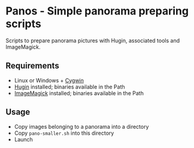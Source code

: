Panos - Simple panorama preparing scripts
=========================================

Scripts to prepare panorama pictures with Hugin, associated tools and ImageMagick.

Requirements
------------

  -  Linux or Windows + [Cygwin](https://www.cygwin.com)
  -  [Hugin](http://hugin.sourceforge.net/) installed; binaries available in the Path
  -  [ImageMagick](http://www.imagemagick.org/script/index.php) installed; binaries available in the Path
  
  
Usage
-----

  -   Copy images belonging to a panorama into a directory
  -   Copy `pano-smaller.sh` into this directory
  -   Launch
